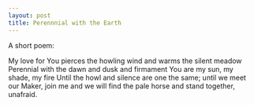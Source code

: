 ```yaml
---
layout: post
title: Perennnial with the Earth
---
```


A short poem:

My love for You
pierces the howling wind and
warms the silent meadow
Perennial with the dawn and dusk and firmament 
You are my sun, my shade, my fire
Until the howl and silence are one the same;
until we meet
our Maker,
join me 
and we will find the pale horse
and stand together, unafraid.